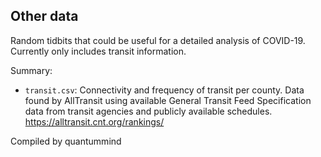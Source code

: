 ## Other data

Random tidbits that could be useful for a detailed analysis of COVID-19. Currently only includes transit information.

Summary:
* `transit.csv`: Connectivity and frequency of transit per county. Data found by AllTransit using available General Transit Feed Specification data from transit agencies and publicly available schedules. https://alltransit.cnt.org/rankings/

Compiled by quantummind